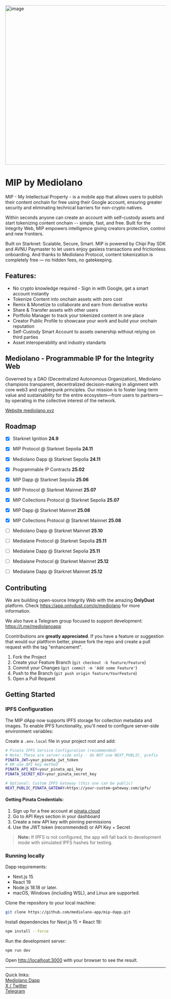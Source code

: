 <img width="1024" height="500" alt="image" src="https://github.com/user-attachments/assets/9fe73372-a6b9-4867-b1e5-ab1833058567" />


# MIP by Mediolano

MIP - My Intellectual Property - is a mobile app that allows users to publish their content onchain for free using their Google account, ensuring greater security and eliminating technical barriers for non-crypto natives.

Within seconds anyone can create an account with self-custody assets and start tokenizing content onchain -- simple, fast, and free. Built for the Integrity Web, MIP empowers intelligence giving creators protection, control and new frontiers.

Built on Starknet: Scalable, Secure, Smart. MIP is powered by Chipi Pay SDK and AVNU Paymaster to let users enjoy gasless transactions and frictionless onboarding. And thanks to Mediolano Protocol, content tokenization is completely free — no hidden fees, no gatekeeping.

## Features:

- No crypto knowledge required - Sign in with Google, get a smart account instantly
- Tokenize Content into onchain assets with zero cost
- Remix & Monetize to collaborate and earn from derivative works
- Share & Transfer assets with other users
- Portfolio Manager to track your tokenized content in one place
- Creator Public Profile to showcase your work and build your onchain reputation
- Self-Custody Smart Account to assets ownership without relying on third parties
- Asset interoperability and industry standarts


## Mediolano - Programmable IP for the Integrity Web

Governed by a DAO (Decentralized Autonomous Organization), Mediolano champions transparent, decentralized decision-making in alignment with core web3 and cypherpunk principles. Our mission is to foster long-term value and sustainability for the entire ecosystem—from users to partners—by operating in the collective interest of the network.

<a href="https://mediolano.xyz">Website mediolano.xyz</a>


## Roadmap

- [x] Starknet Ignition **24.9**

- [x] MIP Protocol @ Starknet Sepolia **24.11**

- [x] Mediolano Dapp @ Starknet Sepolia **24.11**

- [x] Programmable IP Contracts **25.02**

- [x] MIP Dapp @ Starknet Sepolia **25.06**

- [X] MIP Protocol @ Starknet Mainnet **25.07**

- [X] MIP Collections Protocol @ Starknet Sepolia **25.07**

- [X] MIP Dapp @ Starknet Mainnet **25.08**

- [X] MIP Collections Protocol @ Starknet Mainnet **25.08**

- [ ] Mediolano Dapp @ Starknet Mainnet **25.10**

- [ ] Medialane Protocol @ Starknet Sepolia **25.11**

- [ ] Medialane Dapp @ Starknet Sepolia **25.11**

- [ ] Medialane Protocol @ Starknet Mainnet **25.12**

- [ ] Medialane Dapp @ Starknet Mainnet **25.12**


## Contributing

We are building open-source Integrity Web with the amazing **OnlyDust** platform. Check https://app.onlydust.com/p/mediolano for more information.

We also have a Telegram group focused to support development: https://t.me/mediolanoapp

Ccontributions are **greatly appreciated**. If you have a feature or suggestion that would our plattform better, please fork the repo and create a pull request with the tag "enhancement".

1. Fork the Project
2. Create your Feature Branch (`git checkout -b feature/Feature`)
3. Commit your Changes (`git commit -m 'Add some Feature'`)
4. Push to the Branch (`git push origin feature/YourFeature`)
5. Open a Pull Request


## Getting Started

### IPFS Configuration

The MIP dApp now supports IPFS storage for collection metadata and images. To enable IPFS functionality, you'll need to configure server-side environment variables:

Create a `.env.local` file in your project root and add:

```bash
# Pinata IPFS Service Configuration (recommended)
# Note: These are server-side only - do NOT use NEXT_PUBLIC_ prefix
PINATA_JWT=your_pinata_jwt_token
# OR use API key method
PINATA_API_KEY=your_pinata_api_key
PINATA_SECRET_KEY=your_pinata_secret_key

# Optional: Custom IPFS Gateway (this one can be public)
NEXT_PUBLIC_PINATA_GATEWAY=https://your-custom-gateway.com/ipfs/
```

#### Getting Pinata Credentials:

1. Sign up for a free account at [pinata.cloud](https://pinata.cloud)
2. Go to API Keys section in your dashboard
3. Create a new API key with pinning permissions
4. Use the JWT token (recommended) or API Key + Secret

> **Note:** If IPFS is not configured, the app will fall back to development mode with simulated IPFS hashes for testing.

### Running locally

Dapp requirements:
- Next.js 15
- React 19
- Node.js 18.18 or later.
- macOS, Windows (including WSL), and Linux are supported.

Clone the repository to your local machine:

```bash
git clone https://github.com/mediolano-app/mip-dapp.git
```
Install dependencies for Next.js 15 + React 19:

```bash
npm install --force
```

Run the development server:

```bash
npm run dev
```

Open [http://localhost:3000](http://localhost:3000) with your browser to see the result.

<hr>

Quick links:
<br>
<a href="https://ip.mediolano.app">Mediolano Dapp</a><br>
<a href="https://x.com/mediolanoapp">X / Twitter</a><br>
<a href="https://t.me/MediolanoStarknet">Telegram</a>
